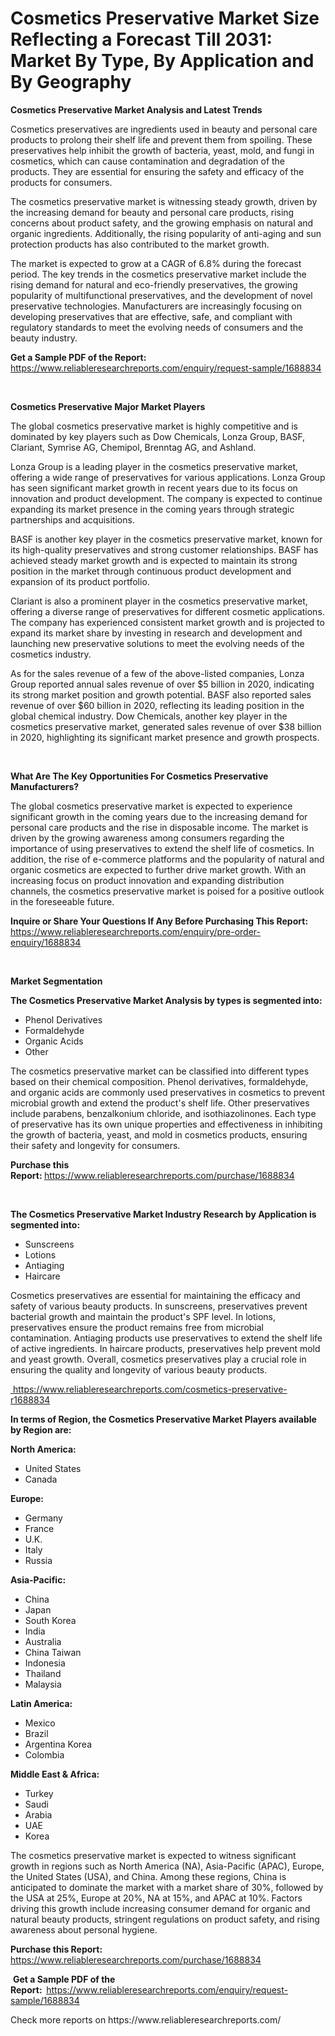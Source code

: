<p><h1>Cosmetics Preservative Market Size Reflecting a Forecast Till 2031: Market By Type, By Application and By Geography</h1></p><p><strong>Cosmetics Preservative Market Analysis and Latest Trends</strong></p>
<p><p>Cosmetics preservatives are ingredients used in beauty and personal care products to prolong their shelf life and prevent them from spoiling. These preservatives help inhibit the growth of bacteria, yeast, mold, and fungi in cosmetics, which can cause contamination and degradation of the products. They are essential for ensuring the safety and efficacy of the products for consumers.</p><p>The cosmetics preservative market is witnessing steady growth, driven by the increasing demand for beauty and personal care products, rising concerns about product safety, and the growing emphasis on natural and organic ingredients. Additionally, the rising popularity of anti-aging and sun protection products has also contributed to the market growth.</p><p>The market is expected to grow at a CAGR of 6.8% during the forecast period. The key trends in the cosmetics preservative market include the rising demand for natural and eco-friendly preservatives, the growing popularity of multifunctional preservatives, and the development of novel preservative technologies. Manufacturers are increasingly focusing on developing preservatives that are effective, safe, and compliant with regulatory standards to meet the evolving needs of consumers and the beauty industry.</p></p>
<p><strong>Get a Sample PDF of the Report:&nbsp;</strong> <a href="https://www.reliableresearchreports.com/enquiry/request-sample/1688834">https://www.reliableresearchreports.com/enquiry/request-sample/1688834</a></p>
<p>&nbsp;</p>
<p><strong>Cosmetics Preservative Major Market Players</strong></p>
<p><p>The global cosmetics preservative market is highly competitive and is dominated by key players such as Dow Chemicals, Lonza Group, BASF, Clariant, Symrise AG, Chemipol, Brenntag AG, and Ashland. </p><p>Lonza Group is a leading player in the cosmetics preservative market, offering a wide range of preservatives for various applications. Lonza Group has seen significant market growth in recent years due to its focus on innovation and product development. The company is expected to continue expanding its market presence in the coming years through strategic partnerships and acquisitions.</p><p>BASF is another key player in the cosmetics preservative market, known for its high-quality preservatives and strong customer relationships. BASF has achieved steady market growth and is expected to maintain its strong position in the market through continuous product development and expansion of its product portfolio.</p><p>Clariant is also a prominent player in the cosmetics preservative market, offering a diverse range of preservatives for different cosmetic applications. The company has experienced consistent market growth and is projected to expand its market share by investing in research and development and launching new preservative solutions to meet the evolving needs of the cosmetics industry.</p><p>As for the sales revenue of a few of the above-listed companies, Lonza Group reported annual sales revenue of over $5 billion in 2020, indicating its strong market position and growth potential. BASF also reported sales revenue of over $60 billion in 2020, reflecting its leading position in the global chemical industry. Dow Chemicals, another key player in the cosmetics preservative market, generated sales revenue of over $38 billion in 2020, highlighting its significant market presence and growth prospects.</p></p>
<p>&nbsp;</p>
<p><strong>What Are The Key Opportunities For Cosmetics Preservative Manufacturers?</strong></p>
<p><p>The global cosmetics preservative market is expected to experience significant growth in the coming years due to the increasing demand for personal care products and the rise in disposable income. The market is driven by the growing awareness among consumers regarding the importance of using preservatives to extend the shelf life of cosmetics. In addition, the rise of e-commerce platforms and the popularity of natural and organic cosmetics are expected to further drive market growth. With an increasing focus on product innovation and expanding distribution channels, the cosmetics preservative market is poised for a positive outlook in the foreseeable future.</p></p>
<p><strong>Inquire or Share Your Questions If Any Before Purchasing This Report:</strong> <a href="https://www.reliableresearchreports.com/enquiry/pre-order-enquiry/1688834">https://www.reliableresearchreports.com/enquiry/pre-order-enquiry/1688834</a></p>
<p>&nbsp;</p>
<p><strong>Market Segmentation</strong></p>
<p><strong>The Cosmetics Preservative Market Analysis by types is segmented into:</strong></p>
<p><ul><li>Phenol Derivatives</li><li>Formaldehyde</li><li>Organic Acids</li><li>Other</li></ul></p>
<p><p>The cosmetics preservative market can be classified into different types based on their chemical composition. Phenol derivatives, formaldehyde, and organic acids are commonly used preservatives in cosmetics to prevent microbial growth and extend the product's shelf life. Other preservatives include parabens, benzalkonium chloride, and isothiazolinones. Each type of preservative has its own unique properties and effectiveness in inhibiting the growth of bacteria, yeast, and mold in cosmetics products, ensuring their safety and longevity for consumers.</p></p>
<p><strong>Purchase this Report:&nbsp;</strong><a href="https://www.reliableresearchreports.com/purchase/1688834">https://www.reliableresearchreports.com/purchase/1688834</a></p>
<p>&nbsp;</p>
<p><strong>The Cosmetics Preservative Market Industry Research by Application is segmented into:</strong></p>
<p><ul><li>Sunscreens</li><li>Lotions</li><li>Antiaging</li><li>Haircare</li></ul></p>
<p><p>Cosmetics preservatives are essential for maintaining the efficacy and safety of various beauty products. In sunscreens, preservatives prevent bacterial growth and maintain the product's SPF level. In lotions, preservatives ensure the product remains free from microbial contamination. Antiaging products use preservatives to extend the shelf life of active ingredients. In haircare products, preservatives help prevent mold and yeast growth. Overall, cosmetics preservatives play a crucial role in ensuring the quality and longevity of various beauty products.</p></p>
<p><a href="https://www.reliableresearchreports.com/cosmetics-preservative-r1688834">&nbsp;https://www.reliableresearchreports.com/cosmetics-preservative-r1688834</a></p>
<p><strong>In terms of Region, the Cosmetics Preservative Market Players available by Region are:</strong></p>
<p>
    <p> <strong> North America: </strong>
        <ul>
            <li>United States</li>
            <li>Canada</li>
        </ul>
        </p> 
    <p> <strong> Europe: </strong>
        <ul>
            <li>Germany</li>
            <li>France</li>
            <li>U.K.</li>
            <li>Italy</li>
            <li>Russia</li>
        </ul>
        </p> 
    <p> <strong> Asia-Pacific: </strong>
        <ul>
            <li>China</li>
            <li>Japan</li>
            <li>South Korea</li>
            <li>India</li>
            <li>Australia</li>
            <li>China Taiwan</li>
            <li>Indonesia</li>
            <li>Thailand</li>
            <li>Malaysia</li>
        </ul>
        </p> 
    <p> <strong> Latin America: </strong>
        <ul>
            <li>Mexico</li>
            <li>Brazil</li>
            <li>Argentina Korea</li>
            <li>Colombia</li>
        </ul>
        </p> 
    <p> <strong> Middle East & Africa: </strong>
        <ul>
            <li>Turkey</li>
            <li>Saudi</li>
            <li>Arabia</li>
            <li>UAE</li>
            <li>Korea</li>
        </ul>
    </p>
    </p>
<p><p>The cosmetics preservative market is expected to witness significant growth in regions such as North America (NA), Asia-Pacific (APAC), Europe, the United States (USA), and China. Among these regions, China is anticipated to dominate the market with a market share of 30%, followed by the USA at 25%, Europe at 20%, NA at 15%, and APAC at 10%. Factors driving this growth include increasing consumer demand for organic and natural beauty products, stringent regulations on product safety, and rising awareness about personal hygiene.</p></p>
<p><strong>Purchase this Report: </strong><a href="https://www.reliableresearchreports.com/purchase/1688834">https://www.reliableresearchreports.com/purchase/1688834</a></p>
<p>&nbsp;<strong>Get a Sample PDF of the Report:&nbsp;&nbsp;</strong><a href="https://www.reliableresearchreports.com/enquiry/request-sample/1688834">https://www.reliableresearchreports.com/enquiry/request-sample/1688834</a></p>
<p><strong></strong></p>
<p>Check more reports on https://www.reliableresearchreports.com/</p>